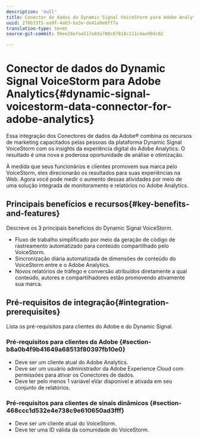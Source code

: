 ```yaml
---
description: 'null'
title: Conector de dados do Dynamic Signal VoiceStorm para Adobe Analytics
uuid: 270b33f5-ea9f-4ab3-ba3e-de41a9e6ff7a
translation-type: tm+mt
source-git-commit: 99ee24efaa517e8da700c67818c111c4aa90dc02

---
```



# Conector de dados do Dynamic Signal VoiceStorm para Adobe Analytics{#dynamic-signal-voicestorm-data-connector-for-adobe-analytics}

Essa integração dos Conectores de dados da Adobe® combina os recursos de marketing capacitados pelas pessoas da plataforma Dynamic Signal VoiceStorm com os insights da experiência digital do Adobe Analytics. O resultado é uma nova e poderosa oportunidade de análise e otimização.

À medida que seus funcionários e clientes promovem sua marca pelo VoiceStorm, eles direcionarão os resultados para suas experiências na Web. Agora você pode medir o aumento dessas atividades por meio de uma solução integrada de monitoramento e relatórios no Adobe Analytics.

## Principais benefícios e recursos{#key-benefits-and-features}

Descreve os 3 principais benefícios do Dynamic Signal VoiceStorm.

* Fluxo de trabalho simplificado por meio da geração de código de rastreamento automatizado para conteúdo compartilhado pelo VoiceStorm.
* Sincronização diária automatizada de dimensões de conteúdo do VoiceStorm entre e o Adobe Analytics.
* Novos relatórios de tráfego e conversão atribuídos diretamente a qual conteúdo, autores e compartilhadores estão promovendo ativamente sua marca.

## Pré-requisitos de integração{#integration-prerequisites}

Lista os pré-requisitos para clientes do Adobe e do Dynamic Signal.

### Pré-requisitos para clientes da Adobe {#section-b8a0b4f9b41649a68513f80397fb10e0}

* Deve ser um cliente atual do Adobe Analytics.
* Deve ser um usuário administrador da Adobe Experience Cloud com permissões para ativar os Conectores de dados.
* Deve ter pelo menos 1 variável eVar disponível e ativada em seu conjunto de relatórios.

### Pré-requisitos para clientes de sinais dinâmicos {#section-468ccc1d532e4e738c9e610650ad3fff}

* Deve ser um cliente atual do VoiceStorm.
* Deve ter uma ID válida da comunidade do VoiceStorm.
